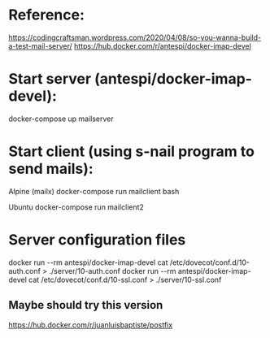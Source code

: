 # Reference: 
https://codingcraftsman.wordpress.com/2020/04/08/so-you-wanna-build-a-test-mail-server/
https://hub.docker.com/r/antespi/docker-imap-devel



# Start server (antespi/docker-imap-devel):
docker-compose up mailserver



# Start client (using s-nail program to send mails):
Alpine (mailx)
docker-compose run mailclient bash

Ubuntu
docker-compose run mailclient2




# Server configuration files
docker run --rm antespi/docker-imap-devel cat /etc/dovecot/conf.d/10-auth.conf > ./server/10-auth.conf
docker run --rm antespi/docker-imap-devel cat /etc/dovecot/conf.d/10-ssl.conf > ./server/10-ssl.conf



## Maybe should try this version
https://hub.docker.com/r/juanluisbaptiste/postfix